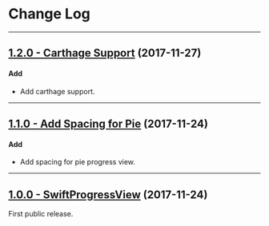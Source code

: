 # Change Log

-----

## [1.2.0 - Carthage Support](https://github.com/derekcoder/SwiftProgressView/releases/1.2.0) (2017-11-27)

#### Add
* Add carthage support.

-----

## [1.1.0 - Add Spacing for Pie](https://github.com/derekcoder/SwiftProgressView/releases/1.1.0) (2017-11-24)

#### Add
* Add spacing for pie progress view.

---

## [1.0.0 - SwiftProgressView](https://github.com/derekcoder/SwiftProgressView/releases/1.0.0) (2017-11-24)

First public release.


